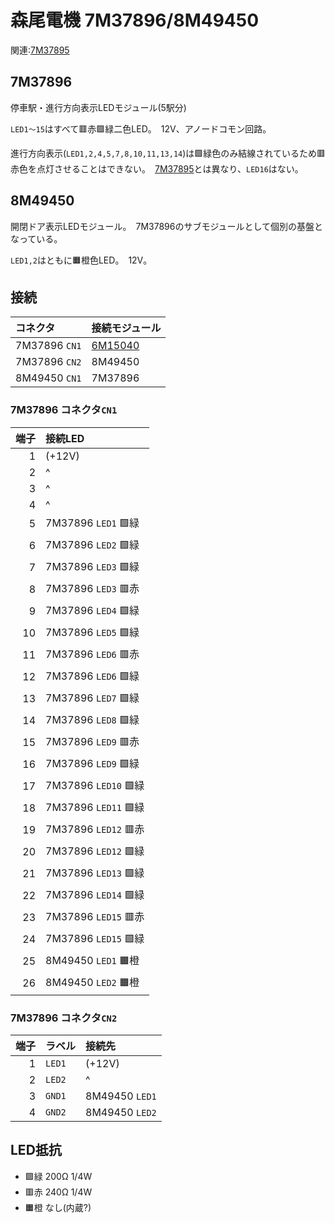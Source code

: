 # 森尾電機 7M37896/8M49450
関連:[7M37895](../7M37895/README.md)

## 7M37896
停車駅・進行方向表示LEDモジュール(5駅分)

<!-- ![基盤表面](https://raw.githubusercontent.com/smdn/txline-map-display/images/doc/modules/7M37896_8M49450/7M37896-board-front.jpg) -->
<!-- ![基盤裏面](https://raw.githubusercontent.com/smdn/txline-map-display/images/doc/modules/7M37896_8M49450/7M37896-board-back.jpg) -->

`LED1〜15`はすべて🟥赤🟩緑二色LED。　12V、アノードコモン回路。

進行方向表示(`LED1,2,4,5,7,8,10,11,13,14`)は🟩緑色のみ結線されているため🟥赤色を点灯させることはできない。　[7M37895](../7M37895/README.md)とは異なり、`LED16`はない。

## 8M49450
開閉ドア表示LEDモジュール。　7M37896のサブモジュールとして個別の基盤となっている。

<!-- ![基盤表面](https://raw.githubusercontent.com/smdn/txline-map-display/images/doc/modules/7M37896_8M49450/8M49450-board-front.jpg) -->
<!-- ![基盤裏面](https://raw.githubusercontent.com/smdn/txline-map-display/images/doc/modules/7M37896_8M49450/8M49450-board-back.jpg) -->

`LED1,2`はともに🟧橙色LED。　12V。

## 接続

|コネクタ|接続モジュール|
|:-------|:---------|
|7M37896 `CN1`|[6M15040](../6M15040/README.md)|
|7M37896 `CN2`|8M49450|
|8M49450 `CN1`|7M37896|

### 7M37896 コネクタ`CN1`

|端子|接続LED|
|---:|:------|
|1|(+12V)|
|2|^|
|3|^|
|4|^|
|5|7M37896 `LED1` 🟩緑|
|6|7M37896 `LED2` 🟩緑|
|7|7M37896 `LED3` 🟩緑|
|8|7M37896 `LED3` 🟥赤|
|9|7M37896 `LED4` 🟩緑|
|10|7M37896 `LED5` 🟩緑|
|11|7M37896 `LED6` 🟥赤|
|12|7M37896 `LED6` 🟩緑|
|13|7M37896 `LED7` 🟩緑|
|14|7M37896 `LED8` 🟩緑|
|15|7M37896 `LED9` 🟥赤|
|16|7M37896 `LED9` 🟩緑|
|17|7M37896 `LED10` 🟩緑|
|18|7M37896 `LED11` 🟩緑|
|19|7M37896 `LED12` 🟥赤|
|20|7M37896 `LED12` 🟩緑|
|21|7M37896 `LED13` 🟩緑|
|22|7M37896 `LED14` 🟩緑|
|23|7M37896 `LED15` 🟥赤|
|24|7M37896 `LED15` 🟩緑|
|25|8M49450 `LED1` 🟧橙|
|26|8M49450 `LED2` 🟧橙|

### 7M37896 コネクタ`CN2`
|端子|ラベル|接続先|
|---:|:-----|:------|
|1   |`LED1`|(+12V)|
|2   |`LED2`|^     |
|3   |`GND1`|8M49450 `LED1`|
|4   |`GND2`|8M49450 `LED2`|

## LED抵抗
- 🟩緑 200Ω 1/4W
- 🟥赤 240Ω 1/4W
- 🟧橙 なし(内蔵?)